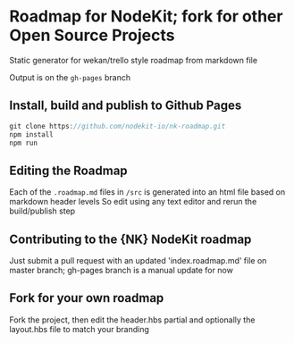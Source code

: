 # Roadmap for NodeKit;  fork for other Open Source Projects 

Static generator for wekan/trello style roadmap from markdown file

Output is on the `gh-pages` branch

## Install, build and publish to Github Pages 

``` js
git clone https://github.com/nodekit-io/nk-roadmap.git
npm install
npm run
```

## Editing the Roadmap 

 Each of the `.roadmap.md` files in `/src` is generated into an html file based on markdown header levels
 So edit using any text editor and rerun the build/publish step
 
## Contributing to the {NK} NodeKit roadmap
 
Just submit a pull request with an updated 'index.roadmap.md' file on master branch;  gh-pages branch is a manual update for now

## Fork for your own roadmap 

Fork the project, then edit the header.hbs partial and optionally the layout.hbs file to match your branding